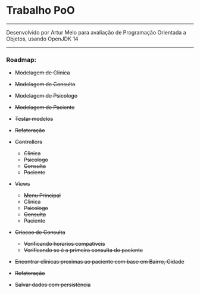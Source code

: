 # Trabalho PoO
---------
Desenvolvido por Artur Melo para avaliação de Programação Orientada a Objetos, usando OpenJDK 14

---

### Roadmap:
* ~~Modelagem de Clinica~~
* ~~Modelagem de Consulta~~
* ~~Modelagem de Psicologo~~
* ~~Modelagem de Paciente~~
* ~~Testar modelos~~
* ~~Refatoração~~
* ~~Controllers~~
    * ~~Clinica~~
    * ~~Psicologo~~
    * ~~Consulta~~
    * ~~Paciente~~
* ~~Views~~
    * ~~Menu Principal~~
    * ~~Clinica~~
    * ~~Psicologo~~
    * ~~Consulta~~
    * ~~Paciente~~
* ~~Criacao de Consulta~~
    * ~~Verificando horarios compativeis~~
    * ~~Verificando se é a primeira consulta do paciente~~
    
* ~~Encontrar clinicas proximas ao paciente com base em Bairro, Cidade~~
* ~~Refatoração~~
* ~~Salvar dados com persistência~~

